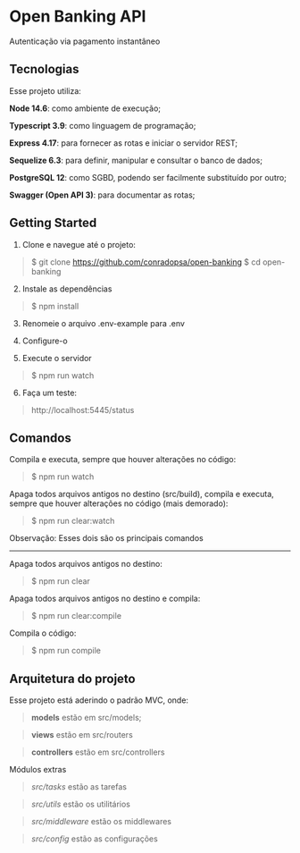 # Open Banking API

Autenticação via pagamento instantâneo

## Tecnologias

Esse projeto utiliza:

**Node 14.6**: como ambiente de execução;

**Typescript 3.9**: como linguagem de programação;

**Express 4.17**: para fornecer as rotas e iniciar o servidor REST;

**Sequelize 6.3**: para definir, manipular e consultar o banco de dados;

**PostgreSQL 12**: como SGBD, podendo ser facilmente substituído por outro;

**Swagger (Open API 3)**: para documentar as rotas;


## Getting Started
1. Clone e navegue até o projeto:
>$ git clone https://github.com/conradopsa/open-banking
>$ cd open-banking
2. Instale as dependências
>$ npm install
3. Renomeie o arquivo .env-example para .env

4. Configure-o

5. Execute o servidor
>$ npm run watch
6. Faça um teste:
> http://localhost:5445/status

## Comandos
Compila e executa, sempre que houver alterações no código:
> $ npm run watch
 
Apaga todos arquivos antigos no destino (src/build), compila e executa, sempre que houver alterações no código (mais demorado):
> $ npm run clear:watch

Observação: Esses dois são os principais comandos

---
Apaga todos arquivos antigos no destino:
> $ npm run clear

Apaga todos arquivos antigos no destino e compila:
> $ npm run clear:compile

Compila o código:
> $ npm run compile

## Arquitetura do projeto
Esse projeto está aderindo o padrão MVC, onde:
>**models** estão em src/models;

>**views** estão em src/routers

>**controllers** estão em src/controllers

Módulos extras
> *src/tasks* estão as tarefas

> *src/utils*  estão os utilitários

> *src/middleware* estão os middlewares

> *src/config* estão as configurações
